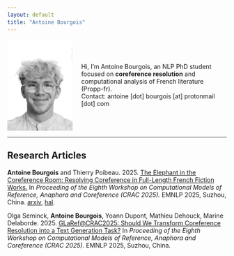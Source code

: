 ```yaml
---
layout: default
title: "Antoine Bourgois"
---
```


<div style="display:flex; align-items:center;">
  <img src="assets/img/profile.jpg" alt="Profile" style="width:150px; margin-right:20px;">
  <p>
    Hi, I’m Antoine Bourgois, an NLP PhD student focused on <strong>coreference resolution</strong> and computational analysis of French literature (Propp-fr).<br>
    Contact: antoine [dot] bourgois [at] protonmail [dot] com
  </p>
</div>

---

## Research Articles
**Antoine Bourgois** and Thierry Poibeau.
2025.
[The Elephant in the Coreference Room: Resolving Coreference in Full-Length French Fiction Works.](articles/2025_CRAC_CoreferenceInFrenchNovels.pdf)
In *Proceeding of the Eighth Workshop on Computational Models of Reference, Anaphora and Coreference (CRAC 2025).* EMNLP 2025, Suzhou, China.
[arxiv](https://arxiv.org/abs/2510.15594), [hal](https://hal.science/hal-05319970).

Olga Seminck, **Antoine Bourgois**, Yoann Dupont, Mathieu Dehouck, Marine Delaborde.
2025.
[GLaRef@CRAC2025: Should We Transform Coreference Resolution into a Text Generation Task?](articles/2025_CRAC_SharedTask.pdf)
In *Proceeding of the Eighth Workshop on Computational Models of Reference, Anaphora and Coreference (CRAC 2025).* EMNLP 2025, Suzhou, China.
